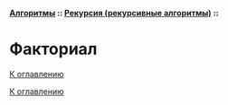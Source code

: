 **[Алгоритмы](../../README.md#algorithms) :: [Рекурсия (рекурсивные алгоритмы)](../../README.md#algorithms-recursion) ::**
# Факториал

<!--

-->

[К оглавлению](../../README.md#algorithms-recursion)



[К оглавлению](../../README.md#algorithms-recursion)
